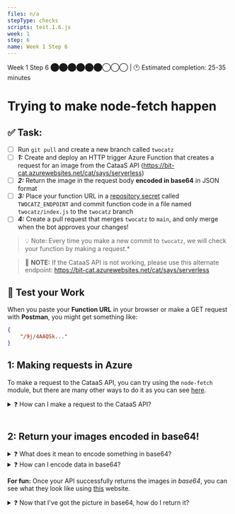 ```yaml
---
files: n/a
stepType: checks
scripts: test.1.6.js
week: 1
step: 6
name: Week 1 Step 6
---
```

Week 1 Step 6 ⬤⬤⬤⬤⬤⬤◯◯◯ | 🕐 Estimated completion: 25-35 minutes

# Trying to make node-fetch happen

## ✅  Task:

- [ ]  Run `git pull` and create a new branch called `twocatz`
- [ ] ***1:*** Create and deploy an HTTP trigger Azure Function that creates a request for an image from the CataaS API (https://bit-cat.azurewebsites.net/cat/says/serverless)
- [ ] ***2:*** Return the image in the request body **encoded in base64** in JSON format
- [ ] ***3:*** Place your function URL in a [repository secret](https://docs.github.com/en/actions/reference/encrypted-secrets#creating-encrypted-secrets-for-a-repository) called `TWOCATZ_ENDPOINT` and commit function code in a file named `twocatz/index.js` to the `twocatz` branch
- [ ] ***4:*** Create a pull request that merges `twocatz` to `main`, and only merge when the bot approves your changes!

>💡 Note: Every time you make a new commit to `twocatz`, we will check your function by making a request.*

> 🚨 **NOTE:** If the CataaS API is not working, please use this alternate endpoint: https://bit-cat.azurewebsites.net/cat/says/serverless
## 🚧 Test your Work

When you paste your **Function URL** in your browser or make a GET request with **Postman**, you might get something like:

```json
{
    "/9j/4AAQSk..."
}
```

## 1: Making requests in Azure

To make a request to the CataaS API, you can try using the `node-fetch` module, but there are many other ways to do it as you can see [here](https://www.twilio.com/blog/5-ways-to-make-http-requests-in-node-js-using-async-await).

<details>
<summary>❓ How can I make a request to the CataaS API?</summary>
    </br>

Let's use the `node-fetch` module for this task.
>‼️ Make sure you are in the **directory of your Azure function** to run these commands.

1. Install the module in terminal using the following commands in order:

    ```sh
    npm init -y 

    npm install node-fetch@2
    ```

2. Add it to your code:

    Add this line of code to reference the module at the top of your code (outside of the function): `const fetch = require('node-fetch')`

3. Make the request!

    Add the following code within the function:

    ```js
    const resp = await fetch(THE_ENDPOINT, {
        method: 'GET'
    });

    const data = await resp.arrayBuffer()
    // we need to receive it as a buffer since this is an image we are receiving from the API
    // Buffer?? https://developer.mozilla.org/en-US/docs/Web/API/Blob
    ```

4. What should you place in place of `THE_ENDPOINT`? Change the code.

<br><br/>
</details>
<br>

## 2: Return your images encoded in base64!

<details>
<summary>❓ What does it mean to encode something in base64?</summary>
    </br>

Base64 is *just another way to represent data.* We can also represent the number 11 or 0 in base64. Remember that the images you see on your screen are actually just numbers!

When we're coding websites, we can use base64 to display images on websites. The base64 outputted from your API can be used to create this:

![image](https://user-images.githubusercontent.com/69332964/114116067-f7441680-98b1-11eb-93c6-276049a56a08.png)

Base64 encoding allows programs to encode binary data into text (ASCII characters) in order to prevent data loss. We do this since there are certain transfer channels that only reliably transfer text data, and this encoding method allows us to safely transfer images in the form of text.

<br><br/>
</details>

<details>
<summary>❓ How can I encode data in base64?</summary>
    </br>

```js
base64data = Buffer.from(originaldata).toString('base64')
//put what you want to turn into base64 inside "originaldata"
//"originaldata" will be encoded in base64.
```

<br><br/>
</details>

**For fun:** Once your API successfully returns the images in *base64*, you can see what they look like using [this](https://base64.guru/converter/decode/image) website.

<details>
<summary>❓ Now that I've got the picture in base64, how do I return it?</summary>
    </br>

`context.res` is the key to answering this question!

```js
context.res = {
    body: { your_picture_in_base64 }
}
```

<br>

>💡 You need to put brackets to return the data in json format.

</details>
<br>
